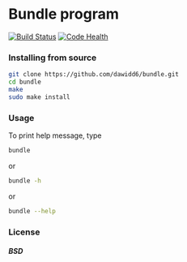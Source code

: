 # Bundle program
[![Build Status](https://travis-ci.org/dawidd6/bundle.svg?branch=master)](https://travis-ci.org/dawidd6/bundle) [![Code Health](https://landscape.io/github/dawidd6/bundle/master/landscape.svg?style=flat)](https://landscape.io/github/dawidd6/bundle/master)

### Installing from source 
```sh
git clone https://github.com/dawidd6/bundle.git
cd bundle
make
sudo make install
```
### Usage
To print help message, type
```sh
bundle
```
or
```sh
bundle -h
```
or
```sh
bundle --help
```
### License
##### BSD

